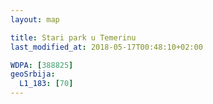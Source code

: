 ```yaml
---
layout: map

title: Stari park u Temerinu
last_modified_at: 2018-05-17T00:48:10+02:00

WDPA: [388825]
geoSrbija:
  L1_183: [70]
---
```


